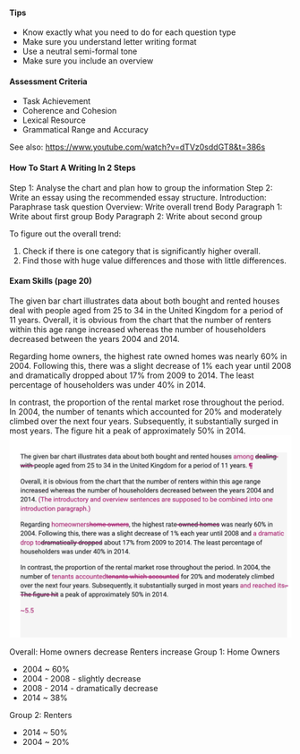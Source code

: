 #### Tips

- Know exactly what you need to do for each question type
- Make sure you understand letter writing format
- Use a neutral semi-formal tone
- Make sure you include an overview
#### Assessment Criteria

- Task Achievement
- Coherence and Cohesion
- Lexical Resource
- Grammatical Range and Accuracy

See also: https://www.youtube.com/watch?v=dTVz0sddGT8&t=386s
#### How To Start A Writing In 2 Steps

Step 1: Analyse the chart and plan how to group the information
Step 2: Write an essay using the recommended essay structure.
	Introduction: Paraphrase task question
	Overview: Write overall trend
	Body Paragraph 1: Write about first group
	Body Paragraph 2: Write about second group

To figure out the overall trend:
1. Check if there is one category that is significantly higher overall.
2. Find those with huge value differences and those with little differences.

#### Exam Skills (page 20)

The given bar chart illustrates data about both bought and rented houses deal with people aged from 25 to 34 in the United Kingdom for a period of 11 years.
Overall, it is obvious from the chart that the number of renters within this age range increased whereas the number of householders decreased between the years 2004 and 2014.

Regarding home owners, the highest rate owned homes was nearly 60% in 2004. Following this, there was a slight decrease of 1% each year until 2008 and dramatically dropped about 17% from 2009 to 2014. The least percentage of householders was under 40% in 2014.

In contrast, the proportion of the rental market rose throughout the period. In 2004, the number of tenants which accounted for 20% and
moderately climbed over the next four years. Subsequently, it substantially surged in most years. The figure hit a peak of approximately 50% in 2014.
![Fix writing](fix_writing.png)


Overall:
	Home owners decrease
	Renters increase
Group 1: Home Owners
- 2004 ~ 60%
- 2004 - 2008 - slightly decrease
- 2008 - 2014 - dramatically decrease
- 2014 ~ 38%

Group 2: Renters
- 2014 ~ 50%
- 2004 ~ 20%
